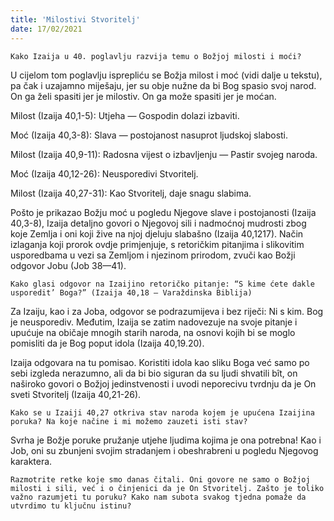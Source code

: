 ```yaml
---
title: 'Milostivi Stvoritelj'
date: 17/02/2021
---
```


`Kako Izaija u 40. poglavlju razvija temu o Božjoj milosti i moći?`

U cijelom tom poglavlju isprepliću se Božja milost i moć (vidi dalje u tekstu), pa čak i uzajamno miješaju, jer su obje nužne da bi Bog spasio svoj narod. On ga želi spasiti jer je milostiv. On ga može spasiti jer je moćan.

Milost (Izaija 40,1-5): Utjeha — Gospodin dolazi izbaviti.

Moć (Izaija 40,3-8): Slava — postojanost nasuprot ljudskoj slabosti.

Milost (Izaija 40,9-11): Radosna vijest o izbavljenju — Pastir svojeg naroda.

Moć (Izaija 40,12-26): Neusporedivi Stvoritelj.

Milost (Izaija 40,27-31): Kao Stvoritelj, daje snagu slabima.

Pošto je prikazao Božju moć u pogledu Njegove slave i postojanosti (Izaija 40,3-8), Izaija detaljno govori o Njegovoj sili i nadmoćnoj mudrosti zbog koje Zemlja i oni koji žive na njoj djeluju slabašno (Izaija 40,1217). Način izlaganja koji prorok ovdje primjenjuje, s retoričkim pitanjima i slikovitim usporedbama u vezi sa Zemljom i njezinom prirodom, zvuči kao Božji odgovor Jobu (Job 38—41).

`Kako glasi odgovor na Izaijino retoričko pitanje: “S kime ćete dakle usporedit’ Boga?” (Izaija 40,18 — Varaždinska Biblija)`

Za Izaiju, kao i za Joba, odgovor se podrazumijeva i bez riječi: Ni s kim. Bog je neusporediv. Međutim, Izaija se zatim nadovezuje na svoje pitanje i upućuje na običaje mnogih starih naroda, na osnovi kojih bi se moglo pomisliti da je Bog poput idola (Izaija 40,19.20).

Izaija odgovara na tu pomisao. Koristiti idola kao sliku Boga već samo po sebi izgleda nerazumno, ali da bi bio siguran da su ljudi shvatili bît, on naširoko govori o Božjoj jedinstvenosti i uvodi neporecivu tvrdnju da je On sveti Stvoritelj (Izaija 40,21-26).

`Kako se u Izaiji 40,27 otkriva stav naroda kojem je upućena Izaijina poruka? Na koje načine i mi možemo zauzeti isti stav?`

Svrha je Božje poruke pružanje utjehe ljudima kojima je ona potrebna! Kao i Job, oni su zbunjeni svojim stradanjem i obeshrabreni u pogledu Njegovog karaktera.

`Razmotrite retke koje smo danas čitali. Oni govore ne samo o Božjoj milosti i sili, već i o činjenici da je On Stvoritelj. Zašto je toliko važno razumjeti tu poruku? Kako nam subota svakog tjedna pomaže da utvrdimo tu ključnu istinu?`